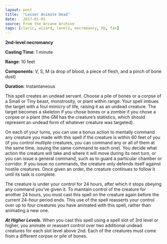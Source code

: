 ```yaml
---
layout: post
title:  "Lesser Animate Dead"
date:   2017-01-01
source: From the Arcane Archive
tags: [cleric, wizard, level2, necromancy, hb, fan]
---
```


**2nd-level necromancy**

**Casting Time**: 1 minute

**Range**: 10 feet

**Components**: V, S, M (a drop of blood, a piece of flesh, and a pinch of bone dust)

**Duration**: Instantaneous

This spell creates an undead servant. Choose a pile of bones or a corpse of a Small or Tiny beast, monstrosity, or plant within range. Your spell imbues the target with a foul mimicry of life, raising it as an undead creature. The target becomes a skeleton if you chose bones or a zombie if you chose a corpse or a plant (the GM has the creature’s statistics, which should represent an undead form of whatever creature was targeted).

On each of your turns, you can use a bonus action to mentally command any creature you made with this spell if the creature is within 60 feet of you (if you control multiple creatures, you can command any or all of them at the same time, issuing the same command to each one). You decide what action the creature will take and where it will move during its next turn, or you can issue a general command, such as to guard a particular chamber or corridor. If you issue no commands, the creature only defends itself against hostile creatures. Once given an order, the creature
continues to follow it until its task is complete.

The creature is under your control for 24 hours, after which it stops obeying any command you’ve given it. To maintain control of the creature for another 24 hours, you must cast this spell on the creature again before the current 24-hour period ends. This use of the spell reasserts your control over up to four creatures you have animated with this spell, rather than animating a new one.

***At Higher Levels.*** When you cast this spell using a spell slot of 3rd level or higher, you animate or reassert control over two additional undead creatures for each slot level above 2nd. Each of the creatures must come from a different corpse or pile of bones.
